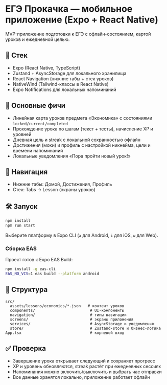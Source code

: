 # ЕГЭ Прокачка — мобильное приложение (Expo + React Native)

MVP-приложение подготовки к ЕГЭ с офлайн-состоянием, картой уроков и ежедневной целью.

## 🚀 Стек
- Expo (React Native, TypeScript)
- Zustand + AsyncStorage для локального хранилища
- React Navigation (нижние табы + стек уроков)
- NativeWind (Tailwind-классы в React Native)
- Expo Notifications для локальных напоминаний

## 📱 Основные фичи
- Линейная карта уроков предмета «Экономика» с состояниями `locked/current/completed`
- Прохождение урока по шагам (текст + тесты), начисление XP и уровней
- Дневная цель и streak с локальной сохранностью офлайн
- Достижения (моки) и профиль с настройкой никнейма, цели и времени напоминаний
- Локальные уведомления «Пора пройти новый урок!»

## 🧭 Навигация
- Нижние табы: Домой, Достижения, Профиль
- Стек: Tabs → Lesson (экраны уроков)

## 🛠️ Запуск
```bash
npm install
npm run start
```
Выберите платформу в Expo CLI (`a` для Android, `i` для iOS, `w` для Web).

### Сборка EAS
Проект готов к Expo EAS Build:
```bash
npm install -g eas-cli
EAS_NO_VCS=1 eas build --platform android
```

## 📁 Структура
```
src/
  assets/lessons/economics/*.json   # контент уроков
  components/                        # UI-компоненты
  navigation/                        # типы навигации
  screens/                           # экраны приложения
  services/                          # AsyncStorage и уведомления
  store/                             # Zustand-store и бизнес-логика
App.tsx                              # корневой вход
```

## ✅ Проверка
- Завершение урока открывает следующий и сохраняет прогресс
- XP и уровень обновляются, streak растёт при ежедневных сессиях
- Напоминания можно включить/выключить и выбрать час отправки
- Все данные хранятся локально, приложение работает офлайн
